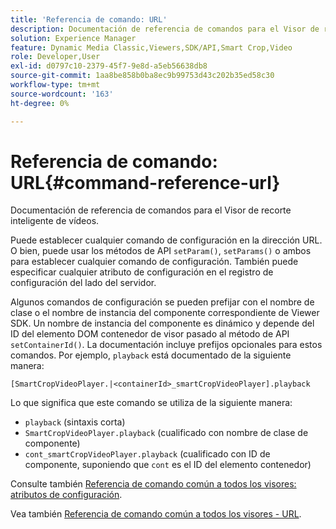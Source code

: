 ```yaml
---
title: 'Referencia de comando: URL'
description: Documentación de referencia de comandos para el Visor de recorte inteligente de vídeos.
solution: Experience Manager
feature: Dynamic Media Classic,Viewers,SDK/API,Smart Crop,Video
role: Developer,User
exl-id: d0797c10-2379-45f7-9e8d-a5eb56638db8
source-git-commit: 1aa8be858b0ba8ec9b99753d43c202b35ed58c30
workflow-type: tm+mt
source-wordcount: '163'
ht-degree: 0%

---
```


# Referencia de comando: URL{#command-reference-url}

Documentación de referencia de comandos para el Visor de recorte inteligente de vídeos.

Puede establecer cualquier comando de configuración en la dirección URL. O bien, puede usar los métodos de API `setParam()`, `setParams()` o ambos para establecer cualquier comando de configuración. También puede especificar cualquier atributo de configuración en el registro de configuración del lado del servidor.

Algunos comandos de configuración se pueden prefijar con el nombre de clase o el nombre de instancia del componente correspondiente de Viewer SDK. Un nombre de instancia del componente es dinámico y depende del ID del elemento DOM contenedor de visor pasado al método de API `setContainerId()`. La documentación incluye prefijos opcionales para estos comandos. Por ejemplo, `playback` está documentado de la siguiente manera:

```
[SmartCropVideoPlayer.|<containerId>_smartCropVideoPlayer].playback
```

Lo que significa que este comando se utiliza de la siguiente manera:

* `playback` (sintaxis corta)
* `SmartCropVideoPlayer.playback` (cualificado con nombre de clase de componente)
* `cont_smartCropVideoPlayer.playback` (cualificado con ID de componente, suponiendo que `cont` es el ID del elemento contenedor)

Consulte también [Referencia de comando común a todos los visores: atributos de configuración](../../../r-html5-viewer-20-cmdref-configattrib/r-html5-viewer-20-cmdref-configattrib.md#concept-850e0f2c49b949deb7cfbfd330d329bd).

Vea también [Referencia de comando común a todos los visores - URL](../../../c-html5-viewer-20-cmdref-url/c-html5-viewer-20-cmdref-url.md#concept-9b337f349b7b406b8c33c7ee96b3e226).
